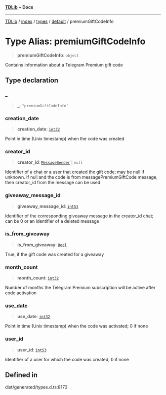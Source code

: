 [**TDLib**](../../../../../../README.md) • **Docs**

***

[TDLib](../../../../../../modules.md) / [index](../../../../../README.md) / [types](../../../README.md) / [default](../README.md) / premiumGiftCodeInfo

# Type Alias: premiumGiftCodeInfo

> **premiumGiftCodeInfo**: `object`

Contains information about a Telegram Premium gift code

## Type declaration

### \_

> **\_**: `"premiumGiftCodeInfo"`

### creation\_date

> **creation\_date**: [`int32`](int32-1.md)

Point in time (Unix timestamp) when the code was created

### creator\_id

> **creator\_id**: [`MessageSender`](MessageSender.md) \| `null`

Identifier of a chat or a user that created the gift code; may be null if unknown. If null and the code is from messagePremiumGiftCode message, then creator_id from the message can be used

### giveaway\_message\_id

> **giveaway\_message\_id**: [`int53`](int53-1.md)

Identifier of the corresponding giveaway message in the creator_id chat; can be 0 or an identifier of a deleted message

### is\_from\_giveaway

> **is\_from\_giveaway**: [`Bool`](Bool.md)

True, if the gift code was created for a giveaway

### month\_count

> **month\_count**: [`int32`](int32-1.md)

Number of months the Telegram Premium subscription will be active after code activation

### use\_date

> **use\_date**: [`int32`](int32-1.md)

Point in time (Unix timestamp) when the code was activated; 0 if none

### user\_id

> **user\_id**: [`int53`](int53-1.md)

Identifier of a user for which the code was created; 0 if none

## Defined in

dist/generated/types.d.ts:8173
